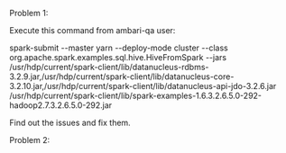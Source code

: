 Problem 1:

Execute this command from ambari-qa user:

spark-submit --master yarn --deploy-mode cluster  --class org.apache.spark.examples.sql.hive.HiveFromSpark --jars /usr/hdp/current/spark-client/lib/datanucleus-rdbms-3.2.9.jar,/usr/hdp/current/spark-client/lib/datanucleus-core-3.2.10.jar,/usr/hdp/current/spark-client/lib/datanucleus-api-jdo-3.2.6.jar /usr/hdp/current/spark-client/lib/spark-examples-1.6.3.2.6.5.0-292-hadoop2.7.3.2.6.5.0-292.jar 

Find out the issues and fix them.


Problem 2:

